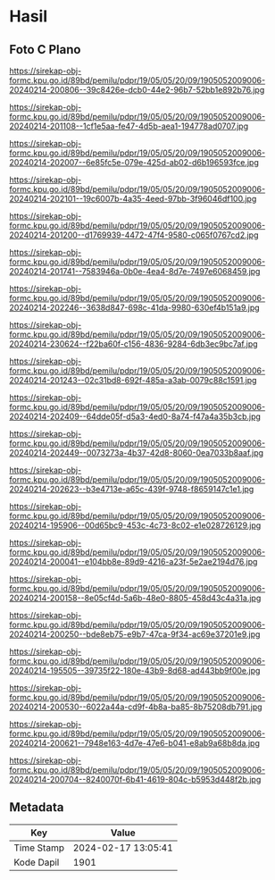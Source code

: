 # Hasil

## Foto C Plano

https://sirekap-obj-formc.kpu.go.id/89bd/pemilu/pdpr/19/05/05/20/09/1905052009006-20240214-200806--39c8426e-dcb0-44e2-96b7-52bb1e892b76.jpg

https://sirekap-obj-formc.kpu.go.id/89bd/pemilu/pdpr/19/05/05/20/09/1905052009006-20240214-201108--1cf1e5aa-fe47-4d5b-aea1-194778ad0707.jpg

https://sirekap-obj-formc.kpu.go.id/89bd/pemilu/pdpr/19/05/05/20/09/1905052009006-20240214-202007--6e85fc5e-079e-425d-ab02-d6b196593fce.jpg

https://sirekap-obj-formc.kpu.go.id/89bd/pemilu/pdpr/19/05/05/20/09/1905052009006-20240214-202101--19c6007b-4a35-4eed-97bb-3f96046df100.jpg

https://sirekap-obj-formc.kpu.go.id/89bd/pemilu/pdpr/19/05/05/20/09/1905052009006-20240214-201200--d1769939-4472-47f4-9580-c065f0767cd2.jpg

https://sirekap-obj-formc.kpu.go.id/89bd/pemilu/pdpr/19/05/05/20/09/1905052009006-20240214-201741--7583946a-0b0e-4ea4-8d7e-7497e6068459.jpg

https://sirekap-obj-formc.kpu.go.id/89bd/pemilu/pdpr/19/05/05/20/09/1905052009006-20240214-202246--3638d847-698c-41da-9980-630ef4b151a9.jpg

https://sirekap-obj-formc.kpu.go.id/89bd/pemilu/pdpr/19/05/05/20/09/1905052009006-20240214-230624--f22ba60f-c156-4836-9284-6db3ec9bc7af.jpg

https://sirekap-obj-formc.kpu.go.id/89bd/pemilu/pdpr/19/05/05/20/09/1905052009006-20240214-201243--02c31bd8-692f-485a-a3ab-0079c88c1591.jpg

https://sirekap-obj-formc.kpu.go.id/89bd/pemilu/pdpr/19/05/05/20/09/1905052009006-20240214-202409--64dde05f-d5a3-4ed0-8a74-f47a4a35b3cb.jpg

https://sirekap-obj-formc.kpu.go.id/89bd/pemilu/pdpr/19/05/05/20/09/1905052009006-20240214-202449--0073273a-4b37-42d8-8060-0ea7033b8aaf.jpg

https://sirekap-obj-formc.kpu.go.id/89bd/pemilu/pdpr/19/05/05/20/09/1905052009006-20240214-202623--b3e4713e-a65c-439f-9748-f8659147c1e1.jpg

https://sirekap-obj-formc.kpu.go.id/89bd/pemilu/pdpr/19/05/05/20/09/1905052009006-20240214-195906--00d65bc9-453c-4c73-8c02-e1e028726129.jpg

https://sirekap-obj-formc.kpu.go.id/89bd/pemilu/pdpr/19/05/05/20/09/1905052009006-20240214-200041--e104bb8e-89d9-4216-a23f-5e2ae2194d76.jpg

https://sirekap-obj-formc.kpu.go.id/89bd/pemilu/pdpr/19/05/05/20/09/1905052009006-20240214-200158--8e05cf4d-5a6b-48e0-8805-458d43c4a31a.jpg

https://sirekap-obj-formc.kpu.go.id/89bd/pemilu/pdpr/19/05/05/20/09/1905052009006-20240214-200250--bde8eb75-e9b7-47ca-9f34-ac69e37201e9.jpg

https://sirekap-obj-formc.kpu.go.id/89bd/pemilu/pdpr/19/05/05/20/09/1905052009006-20240214-195505--39735f22-180e-43b9-8d68-ad443bb9f00e.jpg

https://sirekap-obj-formc.kpu.go.id/89bd/pemilu/pdpr/19/05/05/20/09/1905052009006-20240214-200530--6022a44a-cd9f-4b8a-ba85-8b75208db791.jpg

https://sirekap-obj-formc.kpu.go.id/89bd/pemilu/pdpr/19/05/05/20/09/1905052009006-20240214-200621--7948e163-4d7e-47e6-b041-e8ab9a68b8da.jpg

https://sirekap-obj-formc.kpu.go.id/89bd/pemilu/pdpr/19/05/05/20/09/1905052009006-20240214-200704--8240070f-6b41-4619-804c-b5953d448f2b.jpg


## Metadata

| Key        | Value               |
| ---------- | ------------------- |
| Time Stamp | 2024-02-17 13:05:41 |
| Kode Dapil | 1901                |



